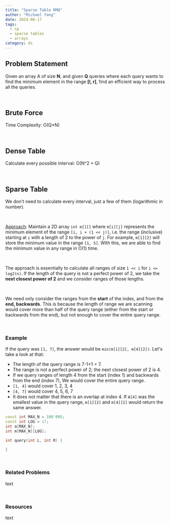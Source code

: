 ```yaml
---
title: "Sparse Table RMQ"
author: "Michael Yang"
date: 2024-06-17
tags:
  - cp
  - sparse tables
  - arrays
category: ds
---
```


## Problem Statement

Given an array A of size **N**, and given **Q** queries where each query wants to find the minimum element in the range **[l, r]**, find an efficient way to process all the queries.

<br>

## Brute Force

Time Complexity: O(Q\*N)

<br>

## Dense Table

Calculate every possible interval: O(N^2 + Q)

<br>

## Sparse Table

We don't need to calculate every interval, just a few of them (logarithmic in number).

<br>

<u>Approach</u>: Maintain a 2D array `int m[][]` where `m[i][j]` represents the minimum element of the range `[i, i + (1 << j)]`, i.e. the range (inclusive) starting at `i` with a length of 2 to the power of `j`. For example, `m[1][2]` will store the minimum value in the range `[1, 5]`. With this, we are able to find the minimum value in any range in O(1) time.

<br>

The approach is essentially to calculate all ranges of size `1 << i` for `i <= log2(n)`. If the length of the query is not a perfect power of 2, we take the **next closest power of 2** and we consider ranges of those lengths.

<br>

We need only consider the ranges from the **start** of the index, and from the **end, backwards**. This is because the length of range we are scanning would cover more than half of the query range (either from the start or backwards from the end), but not enough to cover the entire query range.

<br>

### Example

If the query was `[1, 7]`, the answer would be `min(m[1][2], m[4][2])`. Let's take a look at that:

- The length of the query range is 7-1+1 = 7.
- The range is not a perfect power of 2; the next closest power of 2 is 4.
- If we query ranges of length 4 from the start (index 1) and backwards from the end (index 7), We would cover the entire query range.
- `[1, 4]` would cover 1, 2, 3, 4
- `[4, 7]` would cover 4, 5, 6, 7
- It does not matter that there is an overlap at index 4. If `A[4]` was the smallest value in the query range, `m[1][2]` and `m[4][2]` would return the same answer.

```cpp
const int MAX_N = 100'005;
const int LOG = 17;
int a[MAX_N];
int m[MAX_N][LOG];

int query(int L, int R) {

}
```

<br>

### Related Problems

text

<br>

### Resources

text
